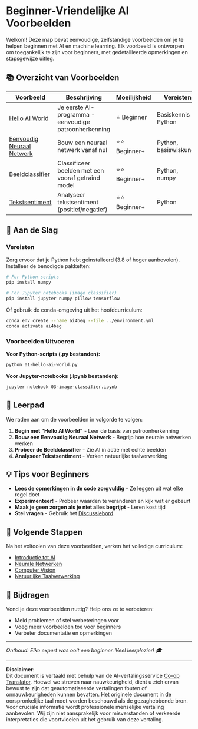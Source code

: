 <!--
CO_OP_TRANSLATOR_METADATA:
{
  "original_hash": "0d1babfdcbeb46525f2db3fbaaa54cd7",
  "translation_date": "2025-10-03T11:32:01+00:00",
  "source_file": "examples/README.md",
  "language_code": "nl"
}
-->
# Beginner-Vriendelijke AI Voorbeelden

Welkom! Deze map bevat eenvoudige, zelfstandige voorbeelden om je te helpen beginnen met AI en machine learning. Elk voorbeeld is ontworpen om toegankelijk te zijn voor beginners, met gedetailleerde opmerkingen en stapsgewijze uitleg.

## 📚 Overzicht van Voorbeelden

| Voorbeeld | Beschrijving | Moeilijkheid | Vereisten |
|-----------|--------------|--------------|-----------|
| [Hello AI World](../../../examples/01-hello-ai-world.py) | Je eerste AI-programma - eenvoudige patroonherkenning | ⭐ Beginner | Basiskennis Python |
| [Eenvoudig Neuraal Netwerk](../../../examples/02-simple-neural-network.py) | Bouw een neuraal netwerk vanaf nul | ⭐⭐ Beginner+ | Python, basiswiskunde |
| [Beeldclassifier](./03-image-classifier.ipynb) | Classificeer beelden met een vooraf getraind model | ⭐⭐ Beginner+ | Python, numpy |
| [Tekstsentiment](../../../examples/04-text-sentiment.py) | Analyseer tekstsentiment (positief/negatief) | ⭐⭐ Beginner+ | Python |

## 🚀 Aan de Slag

### Vereisten

Zorg ervoor dat je Python hebt geïnstalleerd (3.8 of hoger aanbevolen). Installeer de benodigde pakketten:

```bash
# For Python scripts
pip install numpy

# For Jupyter notebooks (image classifier)
pip install jupyter numpy pillow tensorflow
```

Of gebruik de conda-omgeving uit het hoofdcurriculum:

```bash
conda env create --name ai4beg --file ../environment.yml
conda activate ai4beg
```

### Voorbeelden Uitvoeren

**Voor Python-scripts (.py bestanden):**
```bash
python 01-hello-ai-world.py
```

**Voor Jupyter-notebooks (.ipynb bestanden):**
```bash
jupyter notebook 03-image-classifier.ipynb
```

## 📖 Leerpad

We raden aan om de voorbeelden in volgorde te volgen:

1. **Begin met "Hello AI World"** - Leer de basis van patroonherkenning
2. **Bouw een Eenvoudig Neuraal Netwerk** - Begrijp hoe neurale netwerken werken
3. **Probeer de Beeldclassifier** - Zie AI in actie met echte beelden
4. **Analyseer Tekstsentiment** - Verken natuurlijke taalverwerking

## 💡 Tips voor Beginners

- **Lees de opmerkingen in de code zorgvuldig** - Ze leggen uit wat elke regel doet
- **Experimenteer!** - Probeer waarden te veranderen en kijk wat er gebeurt
- **Maak je geen zorgen als je niet alles begrijpt** - Leren kost tijd
- **Stel vragen** - Gebruik het [Discussiebord](https://github.com/microsoft/AI-For-Beginners/discussions)

## 🔗 Volgende Stappen

Na het voltooien van deze voorbeelden, verken het volledige curriculum:
- [Introductie tot AI](../lessons/1-Intro/README.md)
- [Neurale Netwerken](../lessons/3-NeuralNetworks/README.md)
- [Computer Vision](../lessons/4-ComputerVision/README.md)
- [Natuurlijke Taalverwerking](../lessons/5-NLP/README.md)

## 🤝 Bijdragen

Vond je deze voorbeelden nuttig? Help ons ze te verbeteren:
- Meld problemen of stel verbeteringen voor
- Voeg meer voorbeelden toe voor beginners
- Verbeter documentatie en opmerkingen

---

*Onthoud: Elke expert was ooit een beginner. Veel leerplezier! 🎓*

---

**Disclaimer**:  
Dit document is vertaald met behulp van de AI-vertalingsservice [Co-op Translator](https://github.com/Azure/co-op-translator). Hoewel we streven naar nauwkeurigheid, dient u zich ervan bewust te zijn dat geautomatiseerde vertalingen fouten of onnauwkeurigheden kunnen bevatten. Het originele document in de oorspronkelijke taal moet worden beschouwd als de gezaghebbende bron. Voor cruciale informatie wordt professionele menselijke vertaling aanbevolen. Wij zijn niet aansprakelijk voor misverstanden of verkeerde interpretaties die voortvloeien uit het gebruik van deze vertaling.